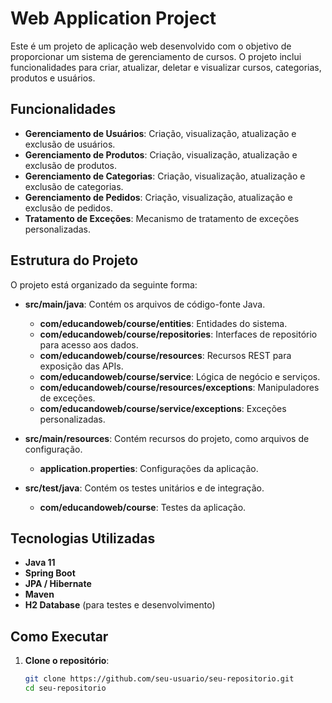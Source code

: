 # Web Application Project

Este é um projeto de aplicação web desenvolvido com o objetivo de proporcionar um sistema de gerenciamento de cursos. O projeto inclui funcionalidades para criar, atualizar, deletar e visualizar cursos, categorias, produtos e usuários.

## Funcionalidades

- **Gerenciamento de Usuários**: Criação, visualização, atualização e exclusão de usuários.
- **Gerenciamento de Produtos**: Criação, visualização, atualização e exclusão de produtos.
- **Gerenciamento de Categorias**: Criação, visualização, atualização e exclusão de categorias.
- **Gerenciamento de Pedidos**: Criação, visualização, atualização e exclusão de pedidos.
- **Tratamento de Exceções**: Mecanismo de tratamento de exceções personalizadas.

## Estrutura do Projeto

O projeto está organizado da seguinte forma:

- **src/main/java**: Contém os arquivos de código-fonte Java.
  - **com/educandoweb/course/entities**: Entidades do sistema.
  - **com/educandoweb/course/repositories**: Interfaces de repositório para acesso aos dados.
  - **com/educandoweb/course/resources**: Recursos REST para exposição das APIs.
  - **com/educandoweb/course/service**: Lógica de negócio e serviços.
  - **com/educandoweb/course/resources/exceptions**: Manipuladores de exceções.
  - **com/educandoweb/course/service/exceptions**: Exceções personalizadas.

- **src/main/resources**: Contém recursos do projeto, como arquivos de configuração.
  - **application.properties**: Configurações da aplicação.

- **src/test/java**: Contém os testes unitários e de integração.
  - **com/educandoweb/course**: Testes da aplicação.

## Tecnologias Utilizadas

- **Java 11**
- **Spring Boot**
- **JPA / Hibernate**
- **Maven**
- **H2 Database** (para testes e desenvolvimento)

## Como Executar

1. **Clone o repositório**:
   ```bash
   git clone https://github.com/seu-usuario/seu-repositorio.git
   cd seu-repositorio
